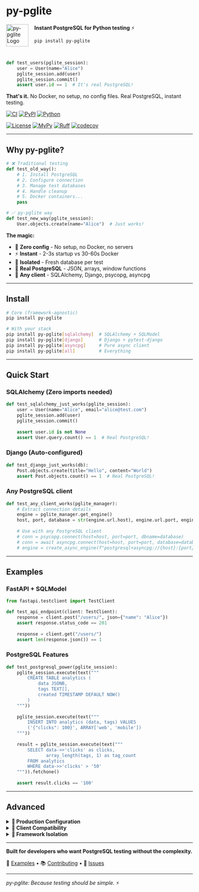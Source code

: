 # py-pglite

<img src="https://github.com/user-attachments/assets/3c6ef886-5075-4d82-a180-a6b1dafe792b" alt="py-pglite Logo" width="60" align="left" style="margin-right: 16px;"/>

**Instant PostgreSQL for Python testing** ⚡

`pip install py-pglite`

<br clear="all"/>

```python
def test_users(pglite_session):
    user = User(name="Alice")
    pglite_session.add(user)
    pglite_session.commit()
    assert user.id == 1  # It's real PostgreSQL!
```

**That's it.** No Docker, no setup, no config files. Real PostgreSQL, instant testing.

[![CI](https://github.com/wey-gu/py-pglite/actions/workflows/ci.yml/badge.svg)](https://github.com/wey-gu/py-pglite/actions/workflows/ci.yml) [![PyPI](https://badge.fury.io/py/py-pglite.svg)](https://badge.fury.io/py/py-pglite) [![Python](https://img.shields.io/pypi/pyversions/py-pglite.svg)](https://pypi.org/project/py-pglite/)

[![License](https://img.shields.io/pypi/l/py-pglite.svg)](https://github.com/wey-gu/py-pglite/blob/main/LICENSE) [![MyPy](https://img.shields.io/badge/type_checked-mypy-informational.svg)](https://mypy.readthedocs.io/en/stable/introduction.html) [![Ruff](https://img.shields.io/badge/style-ruff-blue?logo=ruff&logoColor=white)](https://github.com/astral-sh/ruff) [![codecov](https://codecov.io/gh/wey-gu/py-pglite/branch/main/graph/badge.svg?token=YOUR_CODECOV_TOKEN)](https://codecov.io/gh/wey-gu/py-pglite)

---

## **Why py-pglite?**

```python
# ❌ Traditional testing
def test_old_way():
    # 1. Install PostgreSQL
    # 2. Configure connection  
    # 3. Manage test databases
    # 4. Handle cleanup
    # 5. Docker containers...
    pass

# ✅ py-pglite way  
def test_new_way(pglite_session):
    User.objects.create(name="Alice")  # Just works!
```

**The magic:**

- 🎯 **Zero config** - No setup, no Docker, no servers
- ⚡ **Instant** - 2-3s startup vs 30-60s Docker
- 🔄 **Isolated** - Fresh database per test
- 🐘 **Real PostgreSQL** - JSON, arrays, window functions
- 🚀 **Any client** - SQLAlchemy, Django, psycopg, asyncpg

---

## **Install**

```bash
# Core (framework-agnostic)
pip install py-pglite

# With your stack
pip install py-pglite[sqlalchemy]  # SQLAlchemy + SQLModel
pip install py-pglite[django]      # Django + pytest-django  
pip install py-pglite[asyncpg]     # Pure async client
pip install py-pglite[all]         # Everything
```

---

## **Quick Start**

### **SQLAlchemy** (Zero imports needed)

```python
def test_sqlalchemy_just_works(pglite_session):
    user = User(name="Alice", email="alice@test.com")  
    pglite_session.add(user)
    pglite_session.commit()
    
    assert user.id is not None
    assert User.query.count() == 1  # Real PostgreSQL!
```

### **Django** (Auto-configured)

```python  
def test_django_just_works(db):
    Post.objects.create(title="Hello", content="World")
    assert Post.objects.count() == 1  # Real PostgreSQL!
```

### **Any PostgreSQL client**

```python
def test_any_client_works(pglite_manager):
    # Extract connection details
    engine = pglite_manager.get_engine()
    host, port, database = str(engine.url.host), engine.url.port, engine.url.database
    
    # Use with any PostgreSQL client
    # conn = psycopg.connect(host=host, port=port, dbname=database)
    # conn = await asyncpg.connect(host=host, port=port, database=database)
    # engine = create_async_engine(f"postgresql+asyncpg://{host}:{port}/{database}")
```

---

## **Examples**

### **FastAPI + SQLModel**

```python
from fastapi.testclient import TestClient

def test_api_endpoint(client: TestClient):
    response = client.post("/users/", json={"name": "Alice"})
    assert response.status_code == 201
    
    response = client.get("/users/")
    assert len(response.json()) == 1
```

### **PostgreSQL Features**

```python
def test_postgresql_power(pglite_session):
    pglite_session.execute(text("""
        CREATE TABLE analytics (
            data JSONB,
            tags TEXT[],
            created TIMESTAMP DEFAULT NOW()
        )
    """))
    
    pglite_session.execute(text("""
        INSERT INTO analytics (data, tags) VALUES 
        ('{"clicks": 100}', ARRAY['web', 'mobile'])
    """))
    
    result = pglite_session.execute(text("""
        SELECT data->>'clicks' as clicks,
               array_length(tags, 1) as tag_count
        FROM analytics 
        WHERE data->>'clicks' > '50'
    """)).fetchone()
    
    assert result.clicks == '100'
```

---

## **Advanced**

<details>
<summary><strong>🔧 Production Configuration</strong></summary>

```python
from py_pglite import PGliteConfig
from py_pglite.sqlalchemy import SQLAlchemyPGliteManager

config = PGliteConfig(
    timeout=60,                    # Extended timeout for CI/CD
    log_level="INFO",              # Balanced logging
    cleanup_on_exit=True,          # Automatic cleanup
    work_dir=Path("./test-data")   # Custom directory
)

with SQLAlchemyPGliteManager(config) as manager:
    engine = manager.get_engine(
        pool_recycle=3600,         # Connection recycling
        echo=False                 # SQL logging
    )
```

</details>

<details>
<summary><strong>🔄 Client Compatibility</strong></summary>

```python
# py-pglite provides a REAL PostgreSQL server - any client works!

with SQLAlchemyPGliteManager() as manager:
    engine = manager.get_engine()
    url = engine.url
    
    # Extract connection details for any PostgreSQL client
    host, port, database = str(url.host), url.port, url.database
    
    # Examples for different clients:
    # psycopg:  psycopg.connect(host=host, port=port, dbname=database)
    # asyncpg:  await asyncpg.connect(host=host, port=port, database=database)
    # Django:   Uses custom py-pglite backend automatically
```

**Installation Matrix:**

| Client | Install | Use Case |
|--------|---------|----------|
| `[sqlalchemy]` | SQLAlchemy + SQLModel | ORM, modern Python |
| `[django]` | Django + pytest-django | Django projects |
| `[psycopg]` | psycopg (sync/async) | Raw SQL, custom |
| `[asyncpg]` | Pure async client | High-performance async |
| `[all]` | Everything | Full compatibility |

</details>

<details>
<summary><strong>🎯 Framework Isolation</strong></summary>

```bash
# Perfect isolation - no framework bleeding
pytest -m sqlalchemy -p no:django     # Pure SQLAlchemy
pytest -m django -p no:sqlalchemy     # Pure Django  
pytest tests/sqlalchemy/              # Directory isolation
```

</details>

---

**Built for developers who want PostgreSQL testing without the complexity.**

🎯 [Examples](examples/) • 📚 [Contributing](CONTRIBUTING.md) • 🐛 [Issues](https://github.com/wey-gu/py-pglite/issues)

---

*py-pglite: Because testing should be simple.* ⚡
